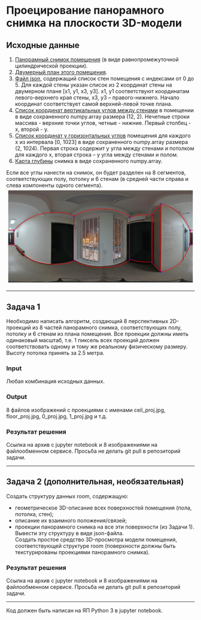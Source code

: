 # Проецирование панорамного снимка на плоскости 3D-модели
## Исходные данные
1. [Панорамный снимок помещения](data/image_1024_aligned_rgb.png) (в виде равнопромежуточной цилиндрической проекции).
2. [Двумерный план этого помещения](data/floor_plan_test.jpg).
3. [Файл json](data/test_object_lu.json), содержащий список стен помещения с индексами от 0 до 5. Для каждой стены указан список из 2 координат стены на двумерном плане [x1, y1, x3, y3]. x1, y1 соответствуют координатам левого-верхнего края стены, x3, y3 – правого-нижнего. Начало координат соответствует самой верхней-левой точке плана.
4. [Список координат вертикальных углов между стенами](data/v_corners.npy) в помещении в виде сохраненного numpy.array размера (12, 2). Нечетные строки массива - верхние точки углов, четные - нижние. Первый столбец - x, второй - y.
5. [Список координат y горизонтальных углов](data/h_corners.npy) помещения для каждого x из интервала [0, 1023] в виде сохраненного numpy.array размера (2, 1024). Первая строка содержит y угла между стенами и потолком для каждого x, вторая строка – y угла между стенами и полом.
6. [Карта глубины](data/depth_map.npy) снимка в виде сохраненного numpy.array.  

Если все углы нанести на снимок, он будет разделен на 8 сегментов, соответствующих полу, потолку и 6 стенам (в средней части справа и слева компоненты одного сегмента).
![Разбивка панорамы](data/partition.jpg)
***
## Задача 1
Необходимо написать алгоритм, создающий 8 перспективных 2D-проекций из 8 частей панорамного снимка, соответствующих полу, потолку и 6 стенам из плана помещения. Все проекции должны иметь одинаковый масштаб, т.е. 1 пиксель всех проекций должен соответствовать одному и тому же реальному физическому размеру.
Высоту потолка принять за 2.5 метра.
### Input
Любая комбинация исходных данных.
### Output 
8 файлов изображений с проекциями с именами ceil_proj.jpg, floor_proj.jpg, 0_proj.jpg, 1_proj.jpg и т.д.
### Результат решения
Cсылка на архив с jupyter notebook и 8 изображениями на файлообменном сервисе. Просьба не делать git pull в репозиторий задачи.
***
## Задача 2 (дополнительная, необязательная)
Создать структуру данных room, содержащую:
- геометрическое 3D-описание всех поверхностей помещения (пола, потолка, стен);
- описание их взаимного положения/связей;
- проекции панорамного снимка на все эти поверхности (из Задачи 1).  
Вывести эту структуру в виде json-файла.  
Создать простое средство 3D-просмотра модели помещения, соответствующей структуре room (поверхности должны быть текстурированы проекциями панорамного снимка).  
### Результат решения
Cсылка на архив с jupyter notebook и 8 изображениями на файлообменном сервисе. Просьба не делать git pull в репозиторий задачи.  
***
Код должен быть написан на ЯП Python 3 в jupyter notebook.
